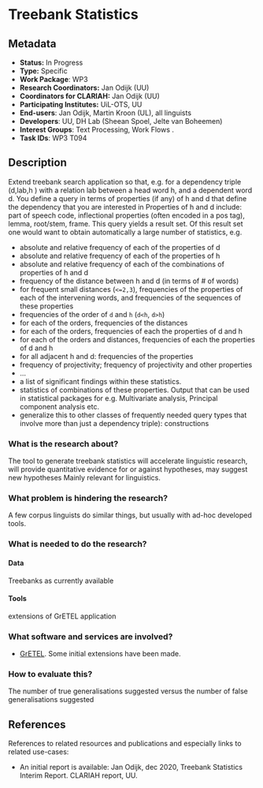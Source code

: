 # Treebank Statistics

## Metadata

* **Status:**  In Progress
* **Type:** Specific
* **Work Package**: WP3
* **Research Coordinators:**  Jan Odijk (UU)
* **Coordinators for CLARIAH:**  Jan Odijk (UU)
* **Participating Institutes:** UiL-OTS, UU
* **End-users**: Jan Odijk, Martin Kroon (UL), all linguists
* **Developers**: UU, DH Lab (Sheean Spoel, Jelte van Boheemen)
* **Interest Groups**: Text Processing, Work Flows .
* **Task IDs**: WP3 T094

## Description

Extend treebank search application so that, e.g. for a dependency triple (d,lab,h ) with a relation lab between a head word h, and a dependent word d. You define a query in terms of  properties (if any)  of h and d that define the dependency that you are interested in
Properties of h and d include: part of speech code, inflectional properties (often encoded in a pos tag), lemma, root/stem, frame.
This query yields a result set. Of this result set one would want to obtain automatically a large number of statistics, e.g.
* absolute and relative frequency of each of the properties of d
* absolute and relative frequency of each of the properties of h
* absolute and relative frequency of each of the combinations of properties of h and d
* frequency of the distance between h and d (in terms of # of words)
* for frequent small distances (``<=2,3``), frequencies of the properties of each of the intervening words, and frequencies of the  sequences of these properties
* frequencies of the order of ``d`` and ``h`` (``d<h``, ``d>h``)
* for each of the orders, frequencies of the distances
* for each of the orders, frequencies of each the properties of d and h
* for each of the orders and distances, frequencies of each the properties of d and h
* for all adjacent h and d: frequencies of the properties
* frequency of projectivity; frequency of projectivity and other properties
* 	…
*	a list of significant findings within these statistics.
*	statistics of combinations of these properties. Output that can be used in statistical packages for e.g. Multivariate analysis, Principal component analysis etc.
*	generalize this to other classes of frequently needed query types that involve more than just a dependency triple): constructions

### What is the research about?

The tool to generate treebank statistics will accelerate linguistic research, will provide quantitative evidence for or against hypotheses, may suggest new hypotheses
Mainly relevant for linguistics.

### What problem is hindering the research?
A few corpus linguists do similar things, but usually with ad-hoc developed tools.

### What is needed to do the research?


#### Data

Treebanks as currently available

#### Tools

extensions of GrETEL application

### What software and services are involved?

* [GrETEL](https://github.com/UUDigitalHumanitieslab/gretel). Some initial extensions have been made.

### How to evaluate this?

The number of true generalisations suggested versus
the number of false generalisations suggested

## References

References to related resources and publications and especially links to related use-cases:


* An initial report is available: Jan Odijk, dec 2020, Treebank Statistics
Interim Report. CLARIAH report, UU.

